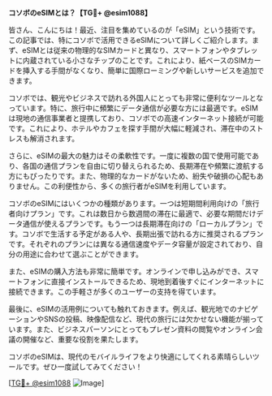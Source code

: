 **コソボのeSIMとは？【TG💪+ @esim1088】**

皆さん、こんにちは！最近、注目を集めているのが「eSIM」という技術です。この記事では、特にコソボで活用できるeSIMについて詳しくご紹介します。まず、eSIMとは従来の物理的なSIMカードと異なり、スマートフォンやタブレットに内蔵されている小さなチップのことです。これにより、紙ベースのSIMカードを挿入する手間がなくなり、簡単に国際ローミングや新しいサービスを追加できます。

コソボでは、観光やビジネスで訪れる外国人にとっても非常に便利なツールとなっています。特に、旅行中に頻繁にデータ通信が必要な方には最適です。eSIMは現地の通信事業者と提携しており、コソボでの高速インターネット接続が可能です。これにより、ホテルやカフェを探す手間が大幅に軽減され、滞在中のストレスも解消されます。

さらに、eSIMの最大の魅力はその柔軟性です。一度に複数の国で使用可能であり、各国の通信プランを自由に切り替えられるため、長期滞在や頻繁に渡航する方にもぴったりです。また、物理的なカードがないため、紛失や破損の心配もありません。この利便性から、多くの旅行者がeSIMを利用しています。

コソボのeSIMにはいくつかの種類があります。一つは短期間利用向けの「旅行者向けプラン」です。これは数日から数週間の滞在に最適で、必要な期間だけデータ通信が使えるプランです。もう一つは長期滞在向けの「ローカルプラン」です。コソボで生活する予定がある人や、長期出張で訪れる方に推奨されるプランです。それぞれのプランには異なる通信速度やデータ容量が設定されており、自分の用途に合わせて選ぶことができます。

また、eSIMの購入方法も非常に簡単です。オンラインで申し込みができ、スマートフォンに直接インストールできるため、現地到着後すぐにインターネットに接続できます。この手軽さが多くのユーザーの支持を得ています。

最後に、eSIMの活用例についても触れておきます。例えば、観光地でのナビゲーションやSNSの投稿、映像配信など、現代の旅行には欠かせない機能が揃っています。また、ビジネスパーソンにとってもプレゼン資料の閲覧やオンライン会議の開催など、重要な役割を果たします。

コソボのeSIMは、現代のモバイルライフをより快適にしてくれる素晴らしいツールです。ぜひ一度試してみてください！

[[TG💪+ @esim1088](https://t.me/s/esim1088) ![Image](https://i.postimg.cc/Y0z9fWf4/image.png)]